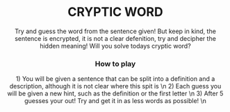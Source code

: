 <center>
<h1>CRYPTIC WORD</h1>
Try and guess the word from the sentence given!
But keep in kind, the sentence is encrypted, it is not a clear defenition, try and decipher the hidden meaning!
Will you solve todays cryptic word?

<h3>How to play</h3>
1) You will be given a sentence that can be split into a definition and a description, although it is not clear where this spit is \n
2) Each guess you will be given a new hint, such as the definition or the first letter \n
3) After 5 guesses your out! Try and get it in as less words as possible! \n


</center>
